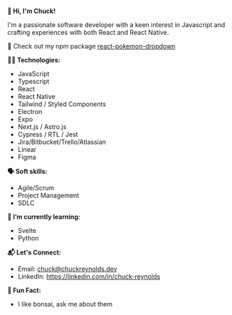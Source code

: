 <!--
**GUITARPLRC/guitarplrc** is a ✨ _special_ ✨ repository because its `README.md` (this file) appears on your GitHub profile.

Here are some ideas to get you started:

- 🔭 I’m currently working on ...
- 🌱 I’m currently learning ...
- 👯 I’m looking to collaborate on ...
- 🤔 I’m looking for help with ...
- 💬 Ask me about ...
- 📫 How to reach me: ...
- 😄 Pronouns: ...
- ⚡ Fun fact: ...
-->

**👋 Hi, I'm Chuck!**

I'm a passionate software developer with a keen interest in Javascript and crafting experiences with both React and React Native.

👀 Check out my npm package [react-pokemon-dropdown](https://www.npmjs.com/package/react-pokemon-dropdown)

**🧑‍💻 Technologies:**

*  JavaScript
*  Typescript
*  React
*  React Native
*  Tailwind / Styled Components
*  Electron
*  Expo
*  Next.js / Astro.js
*  Cypress / RTL / Jest
*  Jira/Bitbucket/Trello/Atlassian
*  Linear
*  Figma

**🗣️ Soft skills:**

* Agile/Scrum
* Project Management
* SDLC

**🌱 I’m currently learning:**

* Svelte
* Python

**📬 Let's Connect:**

*  Email: chuck@chuckreynolds.dev
*  LinkedIn: https://linkedin.com/in/chuck-reynolds

**🌳 Fun Fact:**

* I like bonsai, ask me about them
